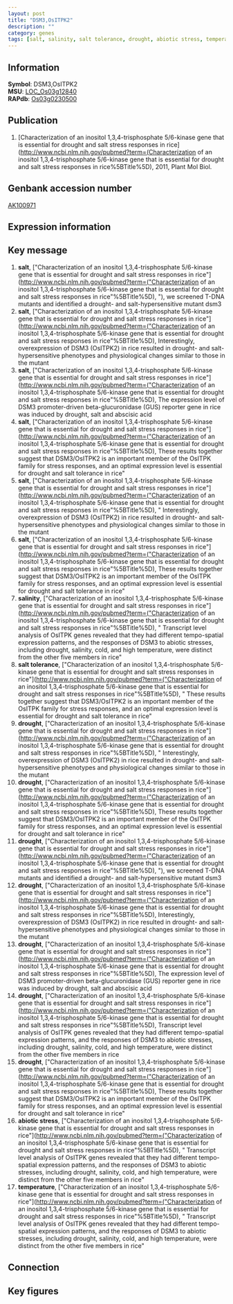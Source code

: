 ```yaml
---
layout: post
title: "DSM3,OsITPK2"
description: ""
category: genes
tags: [salt, salinity, salt tolerance, drought, abiotic stress, temperature, Gene]
---
```


## Information
__Symbol__: DSM3,OsITPK2  
__MSU__: [LOC_Os03g12840](http://rice.plantbiology.msu.edu/cgi-bin/ORF_infopage.cgi?orf=LOC_Os03g12840)  
__RAPdb__: [Os03g0230500](http://rapdb.dna.affrc.go.jp/viewer/gbrowse_details/irgsp1?name=Os03g0230500)  

## Publication
1. [Characterization of an inositol 1,3,4-trisphosphate 5/6-kinase gene that is essential for drought and salt stress responses in rice](http://www.ncbi.nlm.nih.gov/pubmed?term=(Characterization of an inositol 1,3,4-trisphosphate 5/6-kinase gene that is essential for drought and salt stress responses in rice%5BTitle%5D), 2011, Plant Mol Biol.

## Genbank accession number
[AK100971](http://www.ncbi.nlm.nih.gov/nuccore/AK100971)

## Expression information

## Key message
1. __salt__, ["Characterization of an inositol 1,3,4-trisphosphate 5/6-kinase gene that is essential for drought and salt stress responses in rice"](http://www.ncbi.nlm.nih.gov/pubmed?term=("Characterization of an inositol 1,3,4-trisphosphate 5/6-kinase gene that is essential for drought and salt stress responses in rice"%5BTitle%5D), "), we screened T-DNA mutants and identified a drought- and salt-hypersensitive mutant dsm3
2. __salt__, ["Characterization of an inositol 1,3,4-trisphosphate 5/6-kinase gene that is essential for drought and salt stress responses in rice"](http://www.ncbi.nlm.nih.gov/pubmed?term=("Characterization of an inositol 1,3,4-trisphosphate 5/6-kinase gene that is essential for drought and salt stress responses in rice"%5BTitle%5D),  Interestingly, overexpression of DSM3 (OsITPK2) in rice resulted in drought- and salt-hypersensitive phenotypes and physiological changes similar to those in the mutant
3. __salt__, ["Characterization of an inositol 1,3,4-trisphosphate 5/6-kinase gene that is essential for drought and salt stress responses in rice"](http://www.ncbi.nlm.nih.gov/pubmed?term=("Characterization of an inositol 1,3,4-trisphosphate 5/6-kinase gene that is essential for drought and salt stress responses in rice"%5BTitle%5D),  The expression level of DSM3 promoter-driven beta-glucuronidase (GUS) reporter gene in rice was induced by drought, salt and abscisic acid
4. __salt__, ["Characterization of an inositol 1,3,4-trisphosphate 5/6-kinase gene that is essential for drought and salt stress responses in rice"](http://www.ncbi.nlm.nih.gov/pubmed?term=("Characterization of an inositol 1,3,4-trisphosphate 5/6-kinase gene that is essential for drought and salt stress responses in rice"%5BTitle%5D),  These results together suggest that DSM3/OsITPK2 is an important member of the OsITPK family for stress responses, and an optimal expression level is essential for drought and salt tolerance in rice"
5. __salt__, ["Characterization of an inositol 1,3,4-trisphosphate 5/6-kinase gene that is essential for drought and salt stress responses in rice"](http://www.ncbi.nlm.nih.gov/pubmed?term=("Characterization of an inositol 1,3,4-trisphosphate 5/6-kinase gene that is essential for drought and salt stress responses in rice"%5BTitle%5D), " Interestingly, overexpression of DSM3 (OsITPK2) in rice resulted in drought- and salt-hypersensitive phenotypes and physiological changes similar to those in the mutant
6. __salt__, ["Characterization of an inositol 1,3,4-trisphosphate 5/6-kinase gene that is essential for drought and salt stress responses in rice"](http://www.ncbi.nlm.nih.gov/pubmed?term=("Characterization of an inositol 1,3,4-trisphosphate 5/6-kinase gene that is essential for drought and salt stress responses in rice"%5BTitle%5D),  These results together suggest that DSM3/OsITPK2 is an important member of the OsITPK family for stress responses, and an optimal expression level is essential for drought and salt tolerance in rice"
7. __salinity__, ["Characterization of an inositol 1,3,4-trisphosphate 5/6-kinase gene that is essential for drought and salt stress responses in rice"](http://www.ncbi.nlm.nih.gov/pubmed?term=("Characterization of an inositol 1,3,4-trisphosphate 5/6-kinase gene that is essential for drought and salt stress responses in rice"%5BTitle%5D), " Transcript level analysis of OsITPK genes revealed that they had different tempo-spatial expression patterns, and the responses of DSM3 to abiotic stresses, including drought, salinity, cold, and high temperature, were distinct from the other five members in rice"
8. __salt tolerance__, ["Characterization of an inositol 1,3,4-trisphosphate 5/6-kinase gene that is essential for drought and salt stress responses in rice"](http://www.ncbi.nlm.nih.gov/pubmed?term=("Characterization of an inositol 1,3,4-trisphosphate 5/6-kinase gene that is essential for drought and salt stress responses in rice"%5BTitle%5D), " These results together suggest that DSM3/OsITPK2 is an important member of the OsITPK family for stress responses, and an optimal expression level is essential for drought and salt tolerance in rice"
9. __drought__, ["Characterization of an inositol 1,3,4-trisphosphate 5/6-kinase gene that is essential for drought and salt stress responses in rice"](http://www.ncbi.nlm.nih.gov/pubmed?term=("Characterization of an inositol 1,3,4-trisphosphate 5/6-kinase gene that is essential for drought and salt stress responses in rice"%5BTitle%5D), " Interestingly, overexpression of DSM3 (OsITPK2) in rice resulted in drought- and salt-hypersensitive phenotypes and physiological changes similar to those in the mutant
10. __drought__, ["Characterization of an inositol 1,3,4-trisphosphate 5/6-kinase gene that is essential for drought and salt stress responses in rice"](http://www.ncbi.nlm.nih.gov/pubmed?term=("Characterization of an inositol 1,3,4-trisphosphate 5/6-kinase gene that is essential for drought and salt stress responses in rice"%5BTitle%5D),  These results together suggest that DSM3/OsITPK2 is an important member of the OsITPK family for stress responses, and an optimal expression level is essential for drought and salt tolerance in rice"
11. __drought__, ["Characterization of an inositol 1,3,4-trisphosphate 5/6-kinase gene that is essential for drought and salt stress responses in rice"](http://www.ncbi.nlm.nih.gov/pubmed?term=("Characterization of an inositol 1,3,4-trisphosphate 5/6-kinase gene that is essential for drought and salt stress responses in rice"%5BTitle%5D), "), we screened T-DNA mutants and identified a drought- and salt-hypersensitive mutant dsm3
12. __drought__, ["Characterization of an inositol 1,3,4-trisphosphate 5/6-kinase gene that is essential for drought and salt stress responses in rice"](http://www.ncbi.nlm.nih.gov/pubmed?term=("Characterization of an inositol 1,3,4-trisphosphate 5/6-kinase gene that is essential for drought and salt stress responses in rice"%5BTitle%5D),  Interestingly, overexpression of DSM3 (OsITPK2) in rice resulted in drought- and salt-hypersensitive phenotypes and physiological changes similar to those in the mutant
13. __drought__, ["Characterization of an inositol 1,3,4-trisphosphate 5/6-kinase gene that is essential for drought and salt stress responses in rice"](http://www.ncbi.nlm.nih.gov/pubmed?term=("Characterization of an inositol 1,3,4-trisphosphate 5/6-kinase gene that is essential for drought and salt stress responses in rice"%5BTitle%5D),  The expression level of DSM3 promoter-driven beta-glucuronidase (GUS) reporter gene in rice was induced by drought, salt and abscisic acid
14. __drought__, ["Characterization of an inositol 1,3,4-trisphosphate 5/6-kinase gene that is essential for drought and salt stress responses in rice"](http://www.ncbi.nlm.nih.gov/pubmed?term=("Characterization of an inositol 1,3,4-trisphosphate 5/6-kinase gene that is essential for drought and salt stress responses in rice"%5BTitle%5D),  Transcript level analysis of OsITPK genes revealed that they had different tempo-spatial expression patterns, and the responses of DSM3 to abiotic stresses, including drought, salinity, cold, and high temperature, were distinct from the other five members in rice
15. __drought__, ["Characterization of an inositol 1,3,4-trisphosphate 5/6-kinase gene that is essential for drought and salt stress responses in rice"](http://www.ncbi.nlm.nih.gov/pubmed?term=("Characterization of an inositol 1,3,4-trisphosphate 5/6-kinase gene that is essential for drought and salt stress responses in rice"%5BTitle%5D),  These results together suggest that DSM3/OsITPK2 is an important member of the OsITPK family for stress responses, and an optimal expression level is essential for drought and salt tolerance in rice"
16. __abiotic stress__, ["Characterization of an inositol 1,3,4-trisphosphate 5/6-kinase gene that is essential for drought and salt stress responses in rice"](http://www.ncbi.nlm.nih.gov/pubmed?term=("Characterization of an inositol 1,3,4-trisphosphate 5/6-kinase gene that is essential for drought and salt stress responses in rice"%5BTitle%5D), " Transcript level analysis of OsITPK genes revealed that they had different tempo-spatial expression patterns, and the responses of DSM3 to abiotic stresses, including drought, salinity, cold, and high temperature, were distinct from the other five members in rice"
17. __temperature__, ["Characterization of an inositol 1,3,4-trisphosphate 5/6-kinase gene that is essential for drought and salt stress responses in rice"](http://www.ncbi.nlm.nih.gov/pubmed?term=("Characterization of an inositol 1,3,4-trisphosphate 5/6-kinase gene that is essential for drought and salt stress responses in rice"%5BTitle%5D), " Transcript level analysis of OsITPK genes revealed that they had different tempo-spatial expression patterns, and the responses of DSM3 to abiotic stresses, including drought, salinity, cold, and high temperature, were distinct from the other five members in rice"

## Connection

## Key figures


